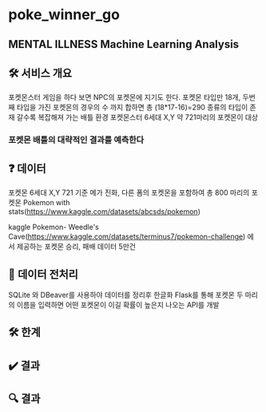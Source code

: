 # poke_winner_go

## MENTAL  ILLNESS Machine Learning Analysis

## 🛠 서비스 개요
포켓몬스터 게임을 하다 보면  NPC의 포켓몬에 지기도 한다.
포켓몬 타입만 18개, 두번째 타입을 가진 포켓몬의 경우의 수 까지 합하면 총 (18*17-16)=290 종류의 타입이 존재
갈수록 복잡해져 가는 배틀 환경
포켓몬스터 6세대 X,Y 약 721마리의 포켓몬이 대상

### 포켓몬 배틀의 대략적인 결과를 예측한다

## ❓ 데이터

포켓몬 6세대 X,Y 721 기준
메가 진화, 다른 폼의 포켓몬을 포함하여 
총 800 마리의 포켓몬 Pokemon with stats(https://www.kaggle.com/datasets/abcsds/pokemon)

kaggle Pokemon- Weedle's Cave(https://www.kaggle.com/datasets/terminus7/pokemon-challenge)
에서 제공하는 포켓몬 승리, 패배 데이터 5만건

## 🧹 데이터 전처리
SQLite 와 DBeaver를 사용하야 데이터를 정리후 한글화
Flask를 통해 포켓몬 두 마리의 이름을 입력하면 어떤 포켓몬이 이길 확률이 높은지 나오는 API를 개발

## 🛠 한계

## ✔️ 결과

## 🔍 결과 

